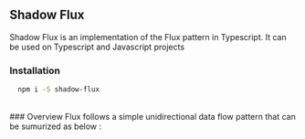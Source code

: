 ## Shadow Flux
Shadow Flux is an implementation of the Flux pattern in Typescript. It can be used on Typescript and Javascript projects
<br />

### Installation

```bash
  npm i -S shadow-flux
```
<br />
### Overview
Flux follows a simple unidirectional data flow pattern that can be sumurized as below :
